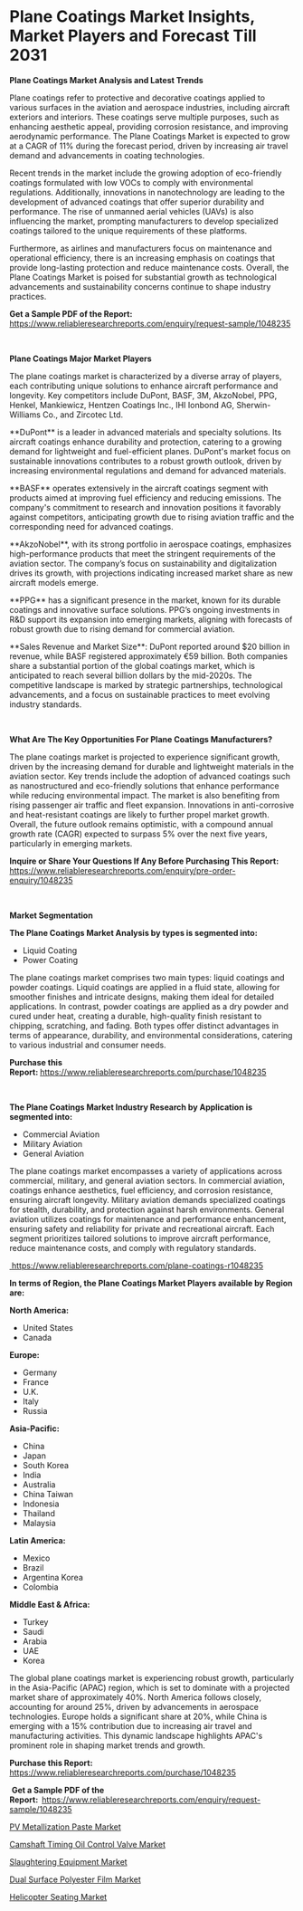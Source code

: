 <p><h1>Plane Coatings Market Insights, Market Players and Forecast Till 2031</h1></p><p><strong>Plane Coatings Market Analysis and Latest Trends</strong></p>
<p><p>Plane coatings refer to protective and decorative coatings applied to various surfaces in the aviation and aerospace industries, including aircraft exteriors and interiors. These coatings serve multiple purposes, such as enhancing aesthetic appeal, providing corrosion resistance, and improving aerodynamic performance. The Plane Coatings Market is expected to grow at a CAGR of 11% during the forecast period, driven by increasing air travel demand and advancements in coating technologies.</p><p>Recent trends in the market include the growing adoption of eco-friendly coatings formulated with low VOCs to comply with environmental regulations. Additionally, innovations in nanotechnology are leading to the development of advanced coatings that offer superior durability and performance. The rise of unmanned aerial vehicles (UAVs) is also influencing the market, prompting manufacturers to develop specialized coatings tailored to the unique requirements of these platforms.</p><p>Furthermore, as airlines and manufacturers focus on maintenance and operational efficiency, there is an increasing emphasis on coatings that provide long-lasting protection and reduce maintenance costs. Overall, the Plane Coatings Market is poised for substantial growth as technological advancements and sustainability concerns continue to shape industry practices.</p></p>
<p><strong>Get a Sample PDF of the Report:&nbsp;</strong> <a href="https://www.reliableresearchreports.com/enquiry/request-sample/1048235?utm_campaign=32&utm_medium=2&utm_source=Github&utm_content=ia&utm_term=19102024&utm_id=plane-coatings">https://www.reliableresearchreports.com/enquiry/request-sample/1048235</a></p>
<p>&nbsp;</p>
<p><strong>Plane Coatings Major Market Players</strong></p>
<p><p>The plane coatings market is characterized by a diverse array of players, each contributing unique solutions to enhance aircraft performance and longevity. Key competitors include DuPont, BASF, 3M, AkzoNobel, PPG, Henkel, Mankiewicz, Hentzen Coatings Inc., IHI Ionbond AG, Sherwin-Williams Co., and Zircotec Ltd.</p><p>**DuPont** is a leader in advanced materials and specialty solutions. Its aircraft coatings enhance durability and protection, catering to a growing demand for lightweight and fuel-efficient planes. DuPont's market focus on sustainable innovations contributes to a robust growth outlook, driven by increasing environmental regulations and demand for advanced materials.</p><p>**BASF** operates extensively in the aircraft coatings segment with products aimed at improving fuel efficiency and reducing emissions. The company's commitment to research and innovation positions it favorably against competitors, anticipating growth due to rising aviation traffic and the corresponding need for advanced coatings.</p><p>**AkzoNobel**, with its strong portfolio in aerospace coatings, emphasizes high-performance products that meet the stringent requirements of the aviation sector. The company’s focus on sustainability and digitalization drives its growth, with projections indicating increased market share as new aircraft models emerge.</p><p>**PPG** has a significant presence in the market, known for its durable coatings and innovative surface solutions. PPG’s ongoing investments in R&D support its expansion into emerging markets, aligning with forecasts of robust growth due to rising demand for commercial aviation.</p><p>**Sales Revenue and Market Size**: DuPont reported around $20 billion in revenue, while BASF registered approximately €59 billion. Both companies share a substantial portion of the global coatings market, which is anticipated to reach several billion dollars by the mid-2020s. The competitive landscape is marked by strategic partnerships, technological advancements, and a focus on sustainable practices to meet evolving industry standards.</p></p>
<p>&nbsp;</p>
<p><strong>What Are The Key Opportunities For Plane Coatings Manufacturers?</strong></p>
<p><p>The plane coatings market is projected to experience significant growth, driven by the increasing demand for durable and lightweight materials in the aviation sector. Key trends include the adoption of advanced coatings such as nanostructured and eco-friendly solutions that enhance performance while reducing environmental impact. The market is also benefiting from rising passenger air traffic and fleet expansion. Innovations in anti-corrosive and heat-resistant coatings are likely to further propel market growth. Overall, the future outlook remains optimistic, with a compound annual growth rate (CAGR) expected to surpass 5% over the next five years, particularly in emerging markets.</p></p>
<p><strong>Inquire or Share Your Questions If Any Before Purchasing This Report:</strong> <a href="https://www.reliableresearchreports.com/enquiry/pre-order-enquiry/1048235?utm_campaign=32&utm_medium=2&utm_source=Github&utm_content=ia&utm_term=19102024&utm_id=plane-coatings">https://www.reliableresearchreports.com/enquiry/pre-order-enquiry/1048235</a></p>
<p>&nbsp;</p>
<p><strong>Market Segmentation</strong></p>
<p><strong>The Plane Coatings Market Analysis by types is segmented into:</strong></p>
<p><ul><li>Liquid Coating</li><li>Power Coating</li></ul></p>
<p><p>The plane coatings market comprises two main types: liquid coatings and powder coatings. Liquid coatings are applied in a fluid state, allowing for smoother finishes and intricate designs, making them ideal for detailed applications. In contrast, powder coatings are applied as a dry powder and cured under heat, creating a durable, high-quality finish resistant to chipping, scratching, and fading. Both types offer distinct advantages in terms of appearance, durability, and environmental considerations, catering to various industrial and consumer needs.</p></p>
<p><strong>Purchase this Report:&nbsp;</strong><a href="https://www.reliableresearchreports.com/purchase/1048235?utm_campaign=32&utm_medium=2&utm_source=Github&utm_content=ia&utm_term=19102024&utm_id=plane-coatings">https://www.reliableresearchreports.com/purchase/1048235</a></p>
<p>&nbsp;</p>
<p><strong>The Plane Coatings Market Industry Research by Application is segmented into:</strong></p>
<p><ul><li>Commercial Aviation</li><li>Military Aviation</li><li>General Aviation</li></ul></p>
<p><p>The plane coatings market encompasses a variety of applications across commercial, military, and general aviation sectors. In commercial aviation, coatings enhance aesthetics, fuel efficiency, and corrosion resistance, ensuring aircraft longevity. Military aviation demands specialized coatings for stealth, durability, and protection against harsh environments. General aviation utilizes coatings for maintenance and performance enhancement, ensuring safety and reliability for private and recreational aircraft. Each segment prioritizes tailored solutions to improve aircraft performance, reduce maintenance costs, and comply with regulatory standards.</p></p>
<p><a href="https://www.reliableresearchreports.com/plane-coatings-r1048235?utm_campaign=32&utm_medium=2&utm_source=Github&utm_content=ia&utm_term=19102024&utm_id=plane-coatings">&nbsp;https://www.reliableresearchreports.com/plane-coatings-r1048235</a></p>
<p><strong>In terms of Region, the Plane Coatings Market Players available by Region are:</strong></p>
<p>
    <p> <strong> North America: </strong>
        <ul>
            <li>United States</li>
            <li>Canada</li>
        </ul>
        </p> 
    <p> <strong> Europe: </strong>
        <ul>
            <li>Germany</li>
            <li>France</li>
            <li>U.K.</li>
            <li>Italy</li>
            <li>Russia</li>
        </ul>
        </p> 
    <p> <strong> Asia-Pacific: </strong>
        <ul>
            <li>China</li>
            <li>Japan</li>
            <li>South Korea</li>
            <li>India</li>
            <li>Australia</li>
            <li>China Taiwan</li>
            <li>Indonesia</li>
            <li>Thailand</li>
            <li>Malaysia</li>
        </ul>
        </p> 
    <p> <strong> Latin America: </strong>
        <ul>
            <li>Mexico</li>
            <li>Brazil</li>
            <li>Argentina Korea</li>
            <li>Colombia</li>
        </ul>
        </p> 
    <p> <strong> Middle East & Africa: </strong>
        <ul>
            <li>Turkey</li>
            <li>Saudi</li>
            <li>Arabia</li>
            <li>UAE</li>
            <li>Korea</li>
        </ul>
    </p>
    </p>
<p><p>The global plane coatings market is experiencing robust growth, particularly in the Asia-Pacific (APAC) region, which is set to dominate with a projected market share of approximately 40%. North America follows closely, accounting for around 25%, driven by advancements in aerospace technologies. Europe holds a significant share at 20%, while China is emerging with a 15% contribution due to increasing air travel and manufacturing activities. This dynamic landscape highlights APAC's prominent role in shaping market trends and growth.</p></p>
<p><strong>Purchase this Report: </strong><a href="https://www.reliableresearchreports.com/purchase/1048235?utm_campaign=32&utm_medium=2&utm_source=Github&utm_content=ia&utm_term=19102024&utm_id=plane-coatings">https://www.reliableresearchreports.com/purchase/1048235</a></p>
<p>&nbsp;<strong>Get a Sample PDF of the Report:&nbsp;&nbsp;</strong><a href="https://www.reliableresearchreports.com/enquiry/request-sample/1048235?utm_campaign=32&utm_medium=2&utm_source=Github&utm_content=ia&utm_term=19102024&utm_id=plane-coatings">https://www.reliableresearchreports.com/enquiry/request-sample/1048235</a></p>
<p><strong></strong></p>
<p><p><a href="https://github.com/AlbertGonzalez266/Market-Research-Report-List-1/blob/main/pv-metallization-paste-market.md?utm_campaign=32&utm_medium=2&utm_source=Github&utm_content=ia&utm_term=19102024&utm_id=plane-coatings">PV Metallization Paste Market</a></p><p><a href="https://www.linkedin.com/pulse/global-camshaft-timing-oil-control-valve-market-product-tfbsf?utm_campaign=32&utm_medium=2&utm_source=Github&utm_content=ia&utm_term=19102024&utm_id=plane-coatings">Camshaft Timing Oil Control Valve Market</a></p><p><a href="https://issuu.com/reportprime-2/docs/slaughtering-equipment-market-size-_4f600f0171d49a?utm_campaign=32&utm_medium=2&utm_source=Github&utm_content=ia&utm_term=19102024&utm_id=plane-coatings">Slaughtering Equipment Market</a></p><p><a href="https://github.com/JavierDDowns/Market-Research-Report-List-1/blob/main/dual-surface-polyester-film-market.md?utm_campaign=32&utm_medium=2&utm_source=Github&utm_content=ia&utm_term=19102024&utm_id=plane-coatings">Dual Surface Polyester Film Market</a></p><p><a href="https://issuu.com/reportprime-2/docs/helicopter-seating-market-size-2030_abaa3db0f32f09?utm_campaign=32&utm_medium=2&utm_source=Github&utm_content=ia&utm_term=19102024&utm_id=plane-coatings">Helicopter Seating Market</a></p></p>